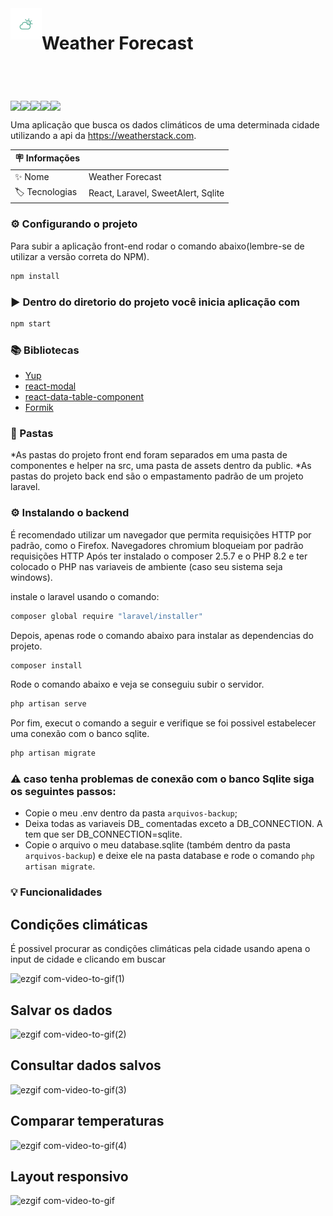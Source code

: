 
<header style='display:flex'>
<img style='width:50px; height:50px; ' src='https://github.com/marcosgregorio/weather-forecast/blob/main/frontend-projeto/public/assets/weather.png?raw=true' />
  <h1> Weather Forecast </h1> 
</header>
<div style='display:flex'>
  <img src='https://img.shields.io/badge/NPM-v9.5.1-yellow' />
  <img src='https://img.shields.io/badge/NODE-v18.16.0-brightgreen' />
  <img src='https://img.shields.io/badge/PHP-v8.2.4-blueviolet' />
  <img src='https://img.shields.io/badge/Composer-v2.5.7-lightgrey' />
  <img src='https://img.shields.io/badge/Laravel%20Installer-v4.5.0-red' />
</div>

Uma aplicação que busca os dados climáticos de uma determinada
cidade utilizando a api da https://weatherstack.com. 

| :placard: Informações  |     |
| -------------  | --- |
| :sparkles: Nome        | Weather Forecast
| :label: Tecnologias | React, Laravel, SweetAlert, Sqlite

### ⚙️ Configurando o projeto
 Para subir a aplicação front-end rodar o comando abaixo(lembre-se de utilizar a versão correta do NPM).
```bash
npm install
```
### ▶️ Dentro do diretorio do projeto você inicia aplicação com
```bash
npm start
```
### 📚 Bibliotecas
* [Yup](https://www.npmjs.com/package/yup)
* [react-modal](https://www.npmjs.com/package/react-modal)
* [react-data-table-component](https://react-data-table-component.netlify.app/?path=/docs/getting-started-intro--page)
* [Formik](https://formik.org/docs/overview)

### 📁 Pastas
*As pastas do projeto front end foram separados em uma pasta de componentes e helper na src, uma pasta de assets dentro da public.
*As pastas do projeto back end são o empastamento padrão de um projeto laravel.

### ⚙️ Instalando o backend
É recomendado utilizar um navegador que permita requisições HTTP por padrão, como o Firefox. Navegadores chromium bloqueiam por padrão requisições HTTP
Após ter instalado o composer 2.5.7 e o PHP 8.2 e ter colocado
o PHP nas variaveis de ambiente (caso seu sistema seja windows).

   instale o laravel usando o comando: 
  ```bash 
  composer global require "laravel/installer"
  ```
   Depois, apenas rode o comando abaixo para instalar as dependencias do projeto.
  ```bash 
  composer install 
  ``` 
  Rode o comando abaixo e veja se conseguiu subir o servidor.
  ```bash 
  php artisan serve 
  ```
   Por fim, execut o comando a seguir e verifique se foi possivel estabelecer uma conexão com o banco sqlite.
  ```bash
  php artisan migrate
  ```

### ⚠️ caso tenha problemas de conexão com o banco Sqlite siga os seguintes passos:

  * Copie o meu .env dentro da pasta ```arquivos-backup```;
  * Deixa todas as variaveis DB_ comentadas exceto a DB_CONNECTION.
    A tem que ser DB_CONNECTION=sqlite.
  * Copie o arquivo o meu database.sqlite (também dentro da pasta ```arquivos-backup```) e deixe ele na pasta database
    e rode o comando ```php artisan migrate```.


### 💡 Funcionalidades

## Condições climáticas
É possivel procurar as condições climáticas pela cidade usando apena o input de cidade e clicando em buscar

![ezgif com-video-to-gif(1)](https://github.com/marcosgregorio/weather-forecast/assets/78617642/0819d243-0d16-4321-a535-f11b8bc51248)

## Salvar os dados

![ezgif com-video-to-gif(2)](https://github.com/marcosgregorio/weather-forecast/assets/78617642/aeff967d-4303-421e-89d6-39b0d6af8ef2)

## Consultar dados salvos

![ezgif com-video-to-gif(3)](https://github.com/marcosgregorio/weather-forecast/assets/78617642/487afcfa-a855-4c88-92ab-1770b8921ca4)

## Comparar temperaturas 

![ezgif com-video-to-gif(4)](https://github.com/marcosgregorio/weather-forecast/assets/78617642/18c1a39e-f4ec-4463-af96-a9ef1a382569)

## Layout responsivo
![ezgif com-video-to-gif](https://github.com/marcosgregorio/weather-forecast/assets/78617642/114c295d-1b46-402f-a8ce-cd7ccf8af008)
